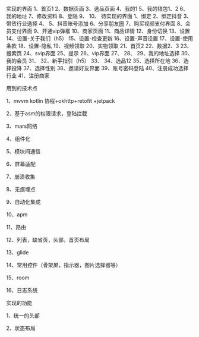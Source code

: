 实现的界面
1、首页1
2、数据页面
3、选品页面
4、我的1
5、我的钱包1、2
6、我的地址
7、修改资料
8、登陆
9、
10、
待实现的界面
1、绑定
2、绑定抖音
3、带货行业选择
4、
5、抖音账号添加
6、分享朋友圈
7、购买视频支付界面
8、会员支付界面
9、开通vip弹框
10、商家页面
11、商品详情
12、身份切换
13、设置
14、设置-关于我们（h5）
15、设置-检查更新
16、设置-声音设置
17、设置-使用条款
18、设置-隐私
19、视频领取
20、实物领取
21、首页2
22、数据2、3
23、搜索页
24、svip界面
25、提示
26、vip界面
27、
28、
29、我的地址选择
30、我的会员
31、
32、新手指引（h5）
33、
34、选品12
35、选择所在地
36、选择投降
37、选择性别
38、邀请好友界面
39、账号密码登陆
40、注册成功选择行业
41、注册商家

用到的技术点

1、mvvm kotlin 协程+okhttp+retofit +jetpack

2、基于asm的权限请求，登陆拦截

3、mars网络

4、组件化

5、模块间通信

6、屏幕适配

7、崩溃收集

8、无痕埋点

9、自动化集成

10、apm

11、路由

12、列表，缺省页，头部，首页布局

13、glide

14、常用控件（骨架屏，指示器，图片选择器等）

15、room

16、日志系统

实现的功能

1、统一的头部

2、状态布局


